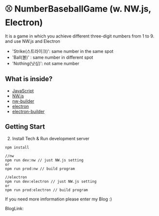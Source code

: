 # ⚾ NumberBaseballGame (w. NW.js, Electron)

It is a game in which you achieve different three-digit numbers from 1 to 9. and use NW.js and Electron

- 'Strike(스트라이크)': same number in the same spot
- 'Ball(볼)' : same number in different spot
- 'Nothing(낫싱)': not same number

## What is inside?

- [JavaScript](https://developer.mozilla.org/en-US/docs/Web/JavaScript)
- [NW.js](https://docs.nwjs.io/en/latest/For%20Users/Advanced/JavaScript%20Contexts%20in%20NW.js/%23concept-of-javascript-context)
- [nw-builder](https://github.com/nwutils/nw-builder)
- [electron](https://www.electronjs.org/)
- [electron-builder](https://www.electron.build/)

## Getting Start

2. Install Tech & Run development server

```shell
npm install

//nw
npm run dev:nw // just NW.js setting
or
npm run prod:nw // build program

//electron
npm run dev:electron // just NW.js setting
or
npm run prod:electron // build program
```

If you need more imformation please enter my Blog :)

BlogLink:
